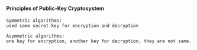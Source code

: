 #### Principles of Public-Key Cryptosystem
```text
Symmetric algorithms:
used same secret key for encryption and decryption

Asymmetric algorithms:
one key for encryption, another key for decryption, they are not same.
